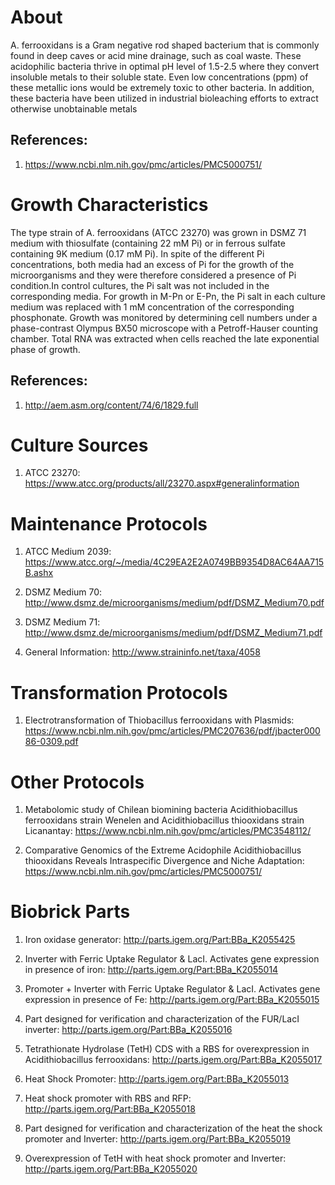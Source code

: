 # About
A. ferrooxidans is a Gram negative rod shaped bacterium that is commonly found in deep caves or acid mine drainage, such as coal waste. These acidophilic bacteria thrive in optimal pH level of 1.5-2.5 where they convert insoluble metals to their soluble state. Even low concentrations (ppm) of these metallic ions would be extremely toxic to other bacteria. In addition, these bacteria have been utilized in industrial bioleaching efforts to extract otherwise unobtainable metals

## References:
1. https://www.ncbi.nlm.nih.gov/pmc/articles/PMC5000751/

# Growth Characteristics
The type strain of A. ferrooxidans (ATCC 23270) was grown in DSMZ 71 medium with thiosulfate (containing 22 mM Pi) or in ferrous sulfate containing 9K medium (0.17 mM Pi). In spite of the different Pi concentrations, both media had an excess of Pi for the growth of the microorganisms and they were therefore considered a presence of Pi condition.In control cultures, the Pi salt was not included in the corresponding media. For growth in M-Pn or E-Pn, the Pi salt in each culture medium was replaced with 1 mM concentration of the corresponding phosphonate. Growth was monitored by determining cell numbers under a phase-contrast Olympus BX50 microscope with a Petroff-Hauser counting chamber. Total RNA was extracted when cells reached the late exponential phase of growth.

## References:
1. http://aem.asm.org/content/74/6/1829.full

# Culture Sources
1. ATCC 23270: https://www.atcc.org/products/all/23270.aspx#generalinformation

# Maintenance Protocols
1. ATCC Medium 2039: https://www.atcc.org/~/media/4C29EA2E2A0749BB9354D8AC64AA715B.ashx

2. DSMZ Medium 70: http://www.dsmz.de/microorganisms/medium/pdf/DSMZ_Medium70.pdf

3. DSMZ Medium 71: http://www.dsmz.de/microorganisms/medium/pdf/DSMZ_Medium71.pdf

4. General Information: http://www.straininfo.net/taxa/4058

# Transformation Protocols
1. Electrotransformation of Thiobacillus ferrooxidans with Plasmids:
https://www.ncbi.nlm.nih.gov/pmc/articles/PMC207636/pdf/jbacter00086-0309.pdf

# Other Protocols
1. Metabolomic study of Chilean biomining bacteria Acidithiobacillus ferrooxidans strain Wenelen and Acidithiobacillus thiooxidans strain Licanantay:
https://www.ncbi.nlm.nih.gov/pmc/articles/PMC3548112/

2. Comparative Genomics of the Extreme Acidophile Acidithiobacillus thiooxidans Reveals Intraspecific Divergence and Niche Adaptation:
https://www.ncbi.nlm.nih.gov/pmc/articles/PMC5000751/

# Biobrick Parts
1. Iron oxidase generator: http://parts.igem.org/Part:BBa_K2055425

2. Inverter with Ferric Uptake Regulator & LacI. Activates gene expression in presence of iron: http://parts.igem.org/Part:BBa_K2055014

3. Promoter + Inverter with Ferric Uptake Regulator & LacI. Activates gene expression in presence of Fe:
http://parts.igem.org/Part:BBa_K2055015

4. Part designed for verification and characterization of the FUR/LacI inverter: http://parts.igem.org/Part:BBa_K2055016

5. Tetrathionate Hydrolase (TetH) CDS with a RBS for overexpression in Acidithiobacillus ferrooxidans: http://parts.igem.org/Part:BBa_K2055017

6. Heat Shock Promoter: http://parts.igem.org/Part:BBa_K2055013

7. Heat shock promoter with RBS and RFP: http://parts.igem.org/Part:BBa_K2055018

8. Part designed for verification and characterization of the heat the shock promoter and Inverter: http://parts.igem.org/Part:BBa_K2055019

9. Overexpression of TetH with heat shock promoter and Inverter: http://parts.igem.org/Part:BBa_K2055020
